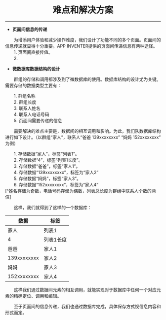 # <center>难点和解决方案


---


* **页面间信息的传递**

　　为增添用户体验和减少操作难度，我们设计了功能不同的多个页面。页面间的信息传递就显得十分重要。APP INVENTER提供的页面间传递信息有两种途径。
　　1. 页面间直接传值。<br>
　　2. 

* **微数据库数据结构的设计**

　　群组的存储和调用都涉及到了微数据库的使用。数据库结构的设计尤为关键。需要存储的数据类型主要有：

　　1. 群组名称 <br>
　　2. 群组长度 <br>
　　3. 联系人姓名 <br>
　　4. 联系人电话号码 <br>
　　5. 页面间需要传递的信息 <br>

　　需要解决的难点主要是，数据间的相互调用和影响。为此，我们队数据库结构进行如下设计。（以群组“家人”，联系人“爸爸 139xxxxxxxx” “妈妈 152xxxxxxxx” 为例）

　　1. 存储数据“家人”，标签“列表1”。<br>
　　2. 存储数据“4”，标签“列表1长度”。<br>
　　3. 存储数据“爸爸”，标签“家人1”。<br>
　　4. 存储数据“139xxxxxxxx”，标签为“家人2” <br>
　　5. 存储数据“妈妈”，标签“家人3”。<br>
　　6. 存储数据“152xxxxxxxx”，标签为“家人4” <br>[^姓名存储为奇数，电话号码存储为偶数，列表总长度为群组中联系人个数的两倍]

　　这样，我们就得到了这样的一个数据库：

| **数据** | **标签** |
| -- | -- |
| 家人 | 列表1 |
| 4 | 列表1长度 |
| 爸爸 | 家人1 |
| 139xxxxxxxx | 家人2 |
| 妈妈 | 家人3 |
| 152xxxxxxxx | 家人4 |

　　这样我们通过数据间元素的相互调用，就能实现对于数据库中任何一个对应元素的精确定位、调用和编辑。

　　至于页面间的信息传递，我们也通过数据库完成，具体保存方式视信息内容和形式而定。


